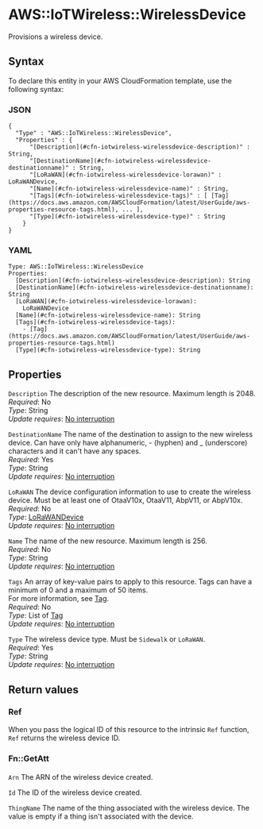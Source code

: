 # AWS::IoTWireless::WirelessDevice<a name="aws-resource-iotwireless-wirelessdevice"></a>

Provisions a wireless device\.

## Syntax<a name="aws-resource-iotwireless-wirelessdevice-syntax"></a>

To declare this entity in your AWS CloudFormation template, use the following syntax:

### JSON<a name="aws-resource-iotwireless-wirelessdevice-syntax.json"></a>

```
{
  "Type" : "AWS::IoTWireless::WirelessDevice",
  "Properties" : {
      "[Description](#cfn-iotwireless-wirelessdevice-description)" : String,
      "[DestinationName](#cfn-iotwireless-wirelessdevice-destinationname)" : String,
      "[LoRaWAN](#cfn-iotwireless-wirelessdevice-lorawan)" : LoRaWANDevice,
      "[Name](#cfn-iotwireless-wirelessdevice-name)" : String,
      "[Tags](#cfn-iotwireless-wirelessdevice-tags)" : [ [Tag](https://docs.aws.amazon.com/AWSCloudFormation/latest/UserGuide/aws-properties-resource-tags.html), ... ],
      "[Type](#cfn-iotwireless-wirelessdevice-type)" : String
    }
}
```

### YAML<a name="aws-resource-iotwireless-wirelessdevice-syntax.yaml"></a>

```
Type: AWS::IoTWireless::WirelessDevice
Properties: 
  [Description](#cfn-iotwireless-wirelessdevice-description): String
  [DestinationName](#cfn-iotwireless-wirelessdevice-destinationname): String
  [LoRaWAN](#cfn-iotwireless-wirelessdevice-lorawan): 
    LoRaWANDevice
  [Name](#cfn-iotwireless-wirelessdevice-name): String
  [Tags](#cfn-iotwireless-wirelessdevice-tags): 
    - [Tag](https://docs.aws.amazon.com/AWSCloudFormation/latest/UserGuide/aws-properties-resource-tags.html)
  [Type](#cfn-iotwireless-wirelessdevice-type): String
```

## Properties<a name="aws-resource-iotwireless-wirelessdevice-properties"></a>

`Description`  <a name="cfn-iotwireless-wirelessdevice-description"></a>
The description of the new resource\. Maximum length is 2048\.  
*Required*: No  
*Type*: String  
*Update requires*: [No interruption](https://docs.aws.amazon.com/AWSCloudFormation/latest/UserGuide/using-cfn-updating-stacks-update-behaviors.html#update-no-interrupt)

`DestinationName`  <a name="cfn-iotwireless-wirelessdevice-destinationname"></a>
The name of the destination to assign to the new wireless device\. Can have only have alphanumeric, \- \(hyphen\) and \_ \(underscore\) characters and it can't have any spaces\.  
*Required*: Yes  
*Type*: String  
*Update requires*: [No interruption](https://docs.aws.amazon.com/AWSCloudFormation/latest/UserGuide/using-cfn-updating-stacks-update-behaviors.html#update-no-interrupt)

`LoRaWAN`  <a name="cfn-iotwireless-wirelessdevice-lorawan"></a>
The device configuration information to use to create the wireless device\. Must be at least one of OtaaV10x, OtaaV11, AbpV11, or AbpV10x\.  
*Required*: No  
*Type*: [LoRaWANDevice](aws-properties-iotwireless-wirelessdevice-lorawandevice.md)  
*Update requires*: [No interruption](https://docs.aws.amazon.com/AWSCloudFormation/latest/UserGuide/using-cfn-updating-stacks-update-behaviors.html#update-no-interrupt)

`Name`  <a name="cfn-iotwireless-wirelessdevice-name"></a>
The name of the new resource\. Maximum length is 256\.  
*Required*: No  
*Type*: String  
*Update requires*: [No interruption](https://docs.aws.amazon.com/AWSCloudFormation/latest/UserGuide/using-cfn-updating-stacks-update-behaviors.html#update-no-interrupt)

`Tags`  <a name="cfn-iotwireless-wirelessdevice-tags"></a>
An array of key\-value pairs to apply to this resource\. Tags can have a minimum of 0 and a maximum of 50 items\.  
For more information, see [Tag](https://docs.aws.amazon.com/AWSCloudFormation/latest/UserGuide/aws-properties-resource-tags.html)\.  
*Required*: No  
*Type*: List of [Tag](https://docs.aws.amazon.com/AWSCloudFormation/latest/UserGuide/aws-properties-resource-tags.html)  
*Update requires*: [No interruption](https://docs.aws.amazon.com/AWSCloudFormation/latest/UserGuide/using-cfn-updating-stacks-update-behaviors.html#update-no-interrupt)

`Type`  <a name="cfn-iotwireless-wirelessdevice-type"></a>
The wireless device type\. Must be `Sidewalk` or `LoRaWAN`\.  
*Required*: Yes  
*Type*: String  
*Update requires*: [No interruption](https://docs.aws.amazon.com/AWSCloudFormation/latest/UserGuide/using-cfn-updating-stacks-update-behaviors.html#update-no-interrupt)

## Return values<a name="aws-resource-iotwireless-wirelessdevice-return-values"></a>

### Ref<a name="aws-resource-iotwireless-wirelessdevice-return-values-ref"></a>

When you pass the logical ID of this resource to the intrinsic `Ref` function, `Ref` returns the wireless device ID\.

### Fn::GetAtt<a name="aws-resource-iotwireless-wirelessdevice-return-values-fn--getatt"></a>

#### <a name="aws-resource-iotwireless-wirelessdevice-return-values-fn--getatt-fn--getatt"></a>

`Arn`  <a name="Arn-fn::getatt"></a>
The ARN of the wireless device created\.

`Id`  <a name="Id-fn::getatt"></a>
The ID of the wireless device created\.

`ThingName`  <a name="ThingName-fn::getatt"></a>
The name of the thing associated with the wireless device\. The value is empty if a thing isn't associated with the device\.